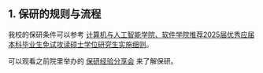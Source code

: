 ## 1. 保研的规则与流程

我校的保研条件可以参考 [计算机与人工智能学院、软件学院推荐2025届优秀应届本科毕业生免试攻读硕士学位研究生实施细则](http://www7.zzu.edu.cn/csai/info/1147/1168.htm)。

可以观看之前院里举办的 [保研经验分享会](https://meeting.tencent.com/v2/cloud-record/share?id=a0aa9362-c1d8-47b4-b688-c2a94ab6d8d2&from=3&record_type=2&is-single=true) 来了解保研。